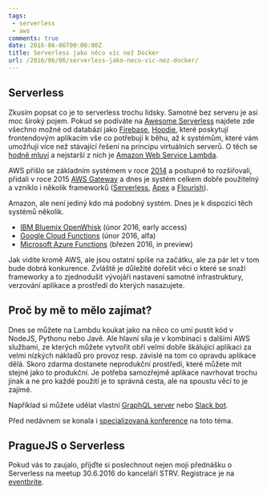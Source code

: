 ```yaml
---
tags: 
 - serverless
 - aws
comments: true
date: 2016-06-06T00:00:00Z
title: Serverless jako něco víc než Docker
url: /2016/06/06/serverless-jako-neco-vic-nez-docker/
---
```


## Serverless

Zkusím popsat co je to serverless trochu lidsky. Samotné bez serveru je asi moc široký pojem. Pokud se podíváte na [Awesome Serverless](https://github.com/anaibol/awesome-serverless) najdete zde všechno možné od databází jako [Firebase](https://firebase.google.com/), [Hoodie](http://hood.ie/), které poskytují frontendovým aplikacím vše co potřebují k běhu, až k systémům, které vám umožňují více než stávající řešení na principu virtuálních serverů. O těch se [hodně mluví](https://twitter.com/search?q=%23serverless&src=typd&lang=en) a nejstarší z nich je [Amazon Web Service Lambda](https://aws.amazon.com/lambda/details/).

AWS příšlo se základním systémem v roce [2014](https://aws.amazon.com/blogs/aws/run-code-cloud/) a postupně to rozšiřovali, přidali v roce 2015 [AWS Gateway](https://aws.amazon.com/blogs/aws/amazon-api-gateway-build-and-run-scalable-application-backends/) a dnes je systém celkem dobře použitelný a vzniklo i několik frameworků ([Serverless](http://serverless.com/), [Apex](http://apex.run/) a [Flourish](http://thenewstack.io/amazon-debuts-flourish-runtime-application-model-serverless-computing/)).

Amazon, ale není jediný kdo má podobný systém. Dnes je k dispozici těch systémů několik.

- [IBM Bluemix OpenWhisk](http://www.ibm.com/cloud-computing/bluemix/openwhisk/)	(únor 2016, early access)
- [Google Cloud Functions](https://cloud.google.com/functions/) (únor 2016, alfa)
- [Microsoft Azure Functions](https://azure.microsoft.com/en-us/services/functions/) (březen 2016, in preview)

Jak vidíte kromě AWS, ale jsou ostatní spíše na začátku, ale za pár let v tom bude dobrá konkurence. Zvláště je důležité dořešit věci o které se snaží frameworky a to zjednodušit vývojáři nastavení samotné infrastruktury, verzování aplikace a prostředí do kterých nasazujete.

## Proč by mě to mělo zajímat?

Dnes se můžete na Lambdu koukat jako na něco co umí pustit kód v NodeJS, Pythonu nebo Javě. Ale hlavní síla je v kombinaci s dalšími AWS službami, ze kterých můžete vytvořit obří velmi dobře škálující aplikaci za velmi nízkých nákladů pro provoz resp. závislé na tom co opravdu aplikace dělá. Skoro zdarma dostanete neprodukční prostředí, které můžete mít stejné jako to produkční. Je potřeba samozřejmě aplikace navrhovat trochu jinak a ne pro každé použití je to správná cesta, ale na spoustu věcí to je zajímé.

Například si můžete udělat vlastní [GraphQL server](https://github.com/serverless/serverless-graphql-blog) nebo [Slack bot](https://aws.amazon.com/blogs/aws/new-slack-integration-blueprints-for-aws-lambda/).

Před nedávnem se konala i [specializovaná konference](http://serverlessconf.io/) na toto téma.

## PragueJS o Serverless
Pokud vás to zaujalo, přijďte si poslechnout nejen moji přednášku o Serverless na meetup 30.6.2016 do kanceláří STRV. Registrace je na [eventbrite](https://www.eventbrite.com/e/serverless-architecture-and-usage-tickets-25563194202?utm_source=prskavec-blog).
